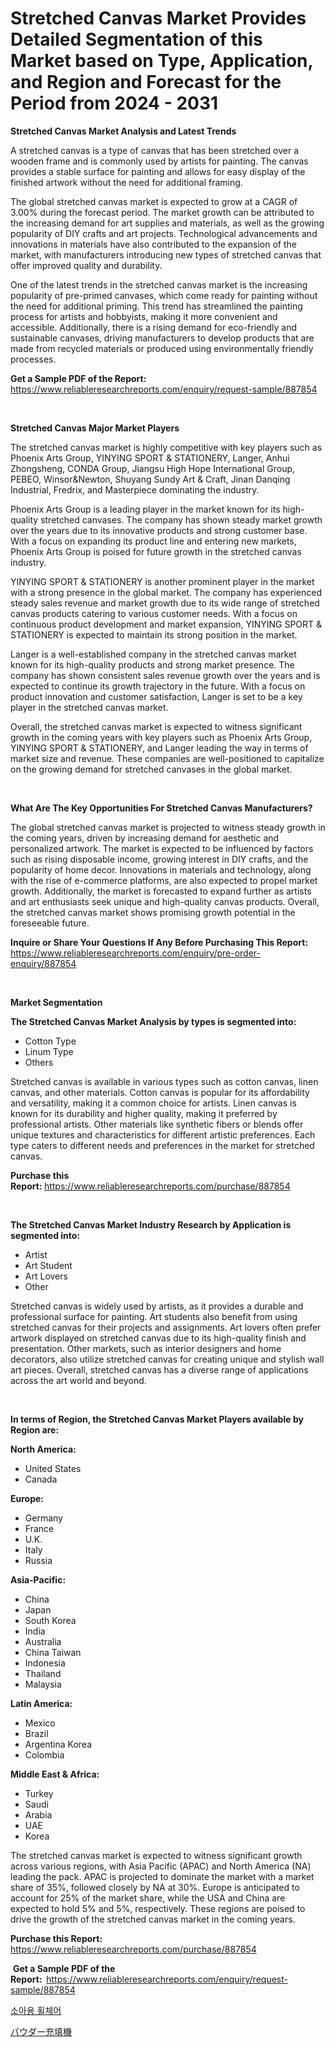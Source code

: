 <p><h1>Stretched Canvas Market Provides Detailed Segmentation of this Market based on Type, Application, and Region and Forecast for the Period from 2024 - 2031</h1></p><p><strong>Stretched Canvas Market Analysis and Latest Trends</strong></p>
<p><p>A stretched canvas is a type of canvas that has been stretched over a wooden frame and is commonly used by artists for painting. The canvas provides a stable surface for painting and allows for easy display of the finished artwork without the need for additional framing.</p><p>The global stretched canvas market is expected to grow at a CAGR of 3.00% during the forecast period. The market growth can be attributed to the increasing demand for art supplies and materials, as well as the growing popularity of DIY crafts and art projects. Technological advancements and innovations in materials have also contributed to the expansion of the market, with manufacturers introducing new types of stretched canvas that offer improved quality and durability.</p><p>One of the latest trends in the stretched canvas market is the increasing popularity of pre-primed canvases, which come ready for painting without the need for additional priming. This trend has streamlined the painting process for artists and hobbyists, making it more convenient and accessible. Additionally, there is a rising demand for eco-friendly and sustainable canvases, driving manufacturers to develop products that are made from recycled materials or produced using environmentally friendly processes.</p></p>
<p><strong>Get a Sample PDF of the Report:&nbsp;</strong> <a href="https://www.reliableresearchreports.com/enquiry/request-sample/887854">https://www.reliableresearchreports.com/enquiry/request-sample/887854</a></p>
<p>&nbsp;</p>
<p><strong>Stretched Canvas Major Market Players</strong></p>
<p><p>The stretched canvas market is highly competitive with key players such as Phoenix Arts Group, YINYING SPORT & STATIONERY, Langer, Anhui Zhongsheng, CONDA Group, Jiangsu High Hope International Group, PEBEO, Winsor&Newton, Shuyang Sundy Art & Craft, Jinan Danqing Industrial, Fredrix, and Masterpiece dominating the industry. </p><p>Phoenix Arts Group is a leading player in the market known for its high-quality stretched canvases. The company has shown steady market growth over the years due to its innovative products and strong customer base. With a focus on expanding its product line and entering new markets, Phoenix Arts Group is poised for future growth in the stretched canvas industry.</p><p>YINYING SPORT & STATIONERY is another prominent player in the market with a strong presence in the global market. The company has experienced steady sales revenue and market growth due to its wide range of stretched canvas products catering to various customer needs. With a focus on continuous product development and market expansion, YINYING SPORT & STATIONERY is expected to maintain its strong position in the market.</p><p>Langer is a well-established company in the stretched canvas market known for its high-quality products and strong market presence. The company has shown consistent sales revenue growth over the years and is expected to continue its growth trajectory in the future. With a focus on product innovation and customer satisfaction, Langer is set to be a key player in the stretched canvas market.</p><p>Overall, the stretched canvas market is expected to witness significant growth in the coming years with key players such as Phoenix Arts Group, YINYING SPORT & STATIONERY, and Langer leading the way in terms of market size and revenue. These companies are well-positioned to capitalize on the growing demand for stretched canvases in the global market.</p></p>
<p>&nbsp;</p>
<p><strong>What Are The Key Opportunities For Stretched Canvas Manufacturers?</strong></p>
<p><p>The global stretched canvas market is projected to witness steady growth in the coming years, driven by increasing demand for aesthetic and personalized artwork. The market is expected to be influenced by factors such as rising disposable income, growing interest in DIY crafts, and the popularity of home decor. Innovations in materials and technology, along with the rise of e-commerce platforms, are also expected to propel market growth. Additionally, the market is forecasted to expand further as artists and art enthusiasts seek unique and high-quality canvas products. Overall, the stretched canvas market shows promising growth potential in the foreseeable future.</p></p>
<p><strong>Inquire or Share Your Questions If Any Before Purchasing This Report:</strong> <a href="https://www.reliableresearchreports.com/enquiry/pre-order-enquiry/887854">https://www.reliableresearchreports.com/enquiry/pre-order-enquiry/887854</a></p>
<p>&nbsp;</p>
<p><strong>Market Segmentation</strong></p>
<p><strong>The Stretched Canvas Market Analysis by types is segmented into:</strong></p>
<p><ul><li>Cotton Type</li><li>Linum Type</li><li>Others</li></ul></p>
<p><p>Stretched canvas is available in various types such as cotton canvas, linen canvas, and other materials. Cotton canvas is popular for its affordability and versatility, making it a common choice for artists. Linen canvas is known for its durability and higher quality, making it preferred by professional artists. Other materials like synthetic fibers or blends offer unique textures and characteristics for different artistic preferences. Each type caters to different needs and preferences in the market for stretched canvas.</p></p>
<p><strong>Purchase this Report:&nbsp;</strong><a href="https://www.reliableresearchreports.com/purchase/887854">https://www.reliableresearchreports.com/purchase/887854</a></p>
<p>&nbsp;</p>
<p><strong>The Stretched Canvas Market Industry Research by Application is segmented into:</strong></p>
<p><ul><li>Artist</li><li>Art Student</li><li>Art Lovers</li><li>Other</li></ul></p>
<p><p>Stretched canvas is widely used by artists, as it provides a durable and professional surface for painting. Art students also benefit from using stretched canvas for their projects and assignments. Art lovers often prefer artwork displayed on stretched canvas due to its high-quality finish and presentation. Other markets, such as interior designers and home decorators, also utilize stretched canvas for creating unique and stylish wall art pieces. Overall, stretched canvas has a diverse range of applications across the art world and beyond.</p></p>
<p>&nbsp;</p>
<p><strong>In terms of Region, the Stretched Canvas Market Players available by Region are:</strong></p>
<p>
    <p> <strong> North America: </strong>
        <ul>
            <li>United States</li>
            <li>Canada</li>
        </ul>
        </p> 
    <p> <strong> Europe: </strong>
        <ul>
            <li>Germany</li>
            <li>France</li>
            <li>U.K.</li>
            <li>Italy</li>
            <li>Russia</li>
        </ul>
        </p> 
    <p> <strong> Asia-Pacific: </strong>
        <ul>
            <li>China</li>
            <li>Japan</li>
            <li>South Korea</li>
            <li>India</li>
            <li>Australia</li>
            <li>China Taiwan</li>
            <li>Indonesia</li>
            <li>Thailand</li>
            <li>Malaysia</li>
        </ul>
        </p> 
    <p> <strong> Latin America: </strong>
        <ul>
            <li>Mexico</li>
            <li>Brazil</li>
            <li>Argentina Korea</li>
            <li>Colombia</li>
        </ul>
        </p> 
    <p> <strong> Middle East & Africa: </strong>
        <ul>
            <li>Turkey</li>
            <li>Saudi</li>
            <li>Arabia</li>
            <li>UAE</li>
            <li>Korea</li>
        </ul>
    </p>
    </p>
<p><p>The stretched canvas market is expected to witness significant growth across various regions, with Asia Pacific (APAC) and North America (NA) leading the pack. APAC is projected to dominate the market with a market share of 35%, followed closely by NA at 30%. Europe is anticipated to account for 25% of the market share, while the USA and China are expected to hold 5% and 5%, respectively. These regions are poised to drive the growth of the stretched canvas market in the coming years.</p></p>
<p><strong>Purchase this Report: </strong><a href="https://www.reliableresearchreports.com/purchase/887854">https://www.reliableresearchreports.com/purchase/887854</a></p>
<p>&nbsp;<strong>Get a Sample PDF of the Report:&nbsp;&nbsp;</strong><a href="https://www.reliableresearchreports.com/enquiry/request-sample/887854">https://www.reliableresearchreports.com/enquiry/request-sample/887854</a></p>
<p><strong></strong></p>
<p><p><a href="https://github.com/jntpkh496620/Market-Research-Report-List-1/blob/main/77832782406.md">소아용 휠체어</a></p><p><a href="https://github.com/lababdou/Market-Research-Report-List-3/blob/main/97865302774.md">パウダー充填機</a></p></p>